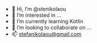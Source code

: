 - 👋 Hi, I’m @stenikolaou
- 👀 I’m interested in ...
- 🌱 I’m currently learning Kotlin 
- 💞️ I’m looking to collaborate on ...
- 📫 stefanikolaou@gmail.com
<!---
stenikolaou/stenikolaou is a ✨ special ✨ repository because its `README.md` (this file) appears on your GitHub profile.
You can click the Preview link to take a look at your changes.
--->
